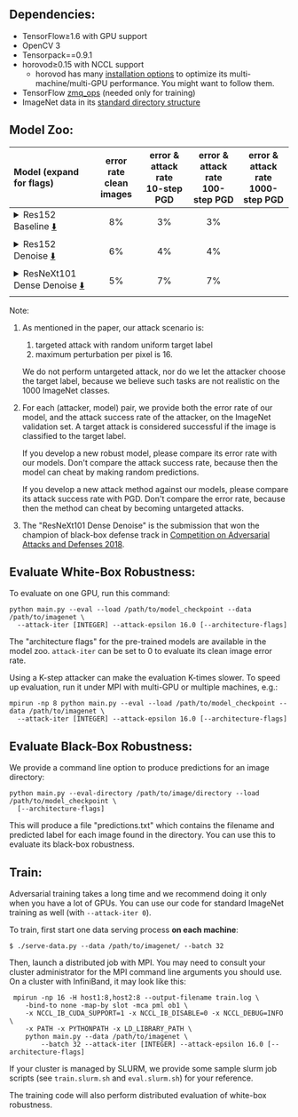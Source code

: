 
## Dependencies:

+ TensorFlow≥1.6 with GPU support
+ OpenCV 3
+ Tensorpack==0.9.1
+ horovod≥0.15 with NCCL support
  + horovod has many [installation options](https://github.com/uber/horovod/blob/master/docs/gpus.md) to optimize its multi-machine/multi-GPU performance.
    You might want to follow them.
+ TensorFlow [zmq_ops](https://github.com/tensorpack/zmq_ops) (needed only for training)
+ ImageNet data in its [standard directory structure](https://tensorpack.readthedocs.io/modules/dataflow.dataset.html#tensorpack.dataflow.dataset.ILSVRC12)


## Model Zoo:

| Model (expand for flags)                                                                                                                      | error rate <br/> clean images | error & attack rate <br/> 10-step PGD | error & attack rate <br/> 100-step PGD | error & attack rate <br/> 1000-step PGD |
|:----------------------------------------------------------------------------------------------------------------------------------------------|:-----------------------------:|:-------------------------------------:|:--------------------------------------:|-----------------------------------------|
| <details><summary>Res152 Baseline [:arrow_down:](R152) </summary> `--arch ResNet -d 152`</details>                                            | 8%                            | 3%                                    | 3%                                     |                                         |
| <details><summary>Res152 Denoise  [:arrow_down:](R152Denoise) </summary> `--arch ResNetDenoise -d 152`</details>                              | 6%                            | 4%                                    | 4%                                     |                                         |
| <details><summary>ResNeXt101 Dense Denoise  [:arrow_down:](X101DenseDenoise) </summary>`--arch ResNeXtDenseDenoise` <br/> `-d 101` </details> | 5%                            | 7%                                    | 7%                                     |                                         |

[R152]: http://url.npz
[R152Denoise]: http://url.npz
[X101DenseDenoise]: http://url.npz

Note:

1. As mentioned in the paper, our attack scenario is: 

   1. targeted attack with random uniform target label 
   2. maximum perturbation per pixel is 16.
   
   We do not perform untargeted attack, nor do we let the attacker choose the target label, 
   because we believe such tasks are not realistic on the 1000 ImageNet classes.

2. For each (attacker, model) pair, we provide both the error rate of our model, 
   and the attack success rate of the attacker, on the ImageNet validation set. 
   A target attack is considered successful if the image is classified to the target label.

   If you develop a new robust model, please compare its error rate with our models.
   Don't compare the attack success rate, because then the model can cheat by making random predictions.

   If you develop a new attack method against our models,
   please compare its attack success rate with PGD.
   Don't compare the error rate, because then the method can cheat by becoming
   untargeted attacks.

3. The "ResNeXt101 Dense Denoise" is the submission that won the champion of
   black-box defense track in [Competition on Adversarial Attacks and Defenses 2018](https://en.caad.geekpwn.org/).


## Evaluate White-Box Robustness:

To evaluate on one GPU, run this command:
```
python main.py --eval --load /path/to/model_checkpoint --data /path/to/imagenet \
  --attack-iter [INTEGER] --attack-epsilon 16.0 [--architecture-flags] 
```

The "architecture flags" for the pre-trained models are available in the model zoo.
`attack-iter` can be set to 0 to evaluate its clean image error rate.

Using a K-step attacker can make the evaluation K-times slower.
To speed up evaluation, run it under MPI with multi-GPU or multiple machines, e.g.:

```
mpirun -np 8 python main.py --eval --load /path/to/model_checkpoint --data /path/to/imagenet \
  --attack-iter [INTEGER] --attack-epsilon 16.0 [--architecture-flags] 
```


## Evaluate Black-Box Robustness:

We provide a command line option to produce predictions for an image directory:
```
python main.py --eval-directory /path/to/image/directory --load /path/to/model_checkpoint \
  [--architecture-flags]
```

This will produce a file "predictions.txt" which contains the filename and
predicted label for each image found in the directory.
You can use this to evaluate its black-box robustness.

## Train:

Adversarial training takes a long time and we recommend doing it only when you have a lot of GPUs.
You can use our code for standard ImageNet training as well (with `--attack-iter 0`).

To train, first start one data serving process __on each machine__:
```
$ ./serve-data.py --data /path/to/imagenet/ --batch 32
```

Then, launch a distributed job with MPI. You may need to consult your cluster
administrator for the MPI command line arguments you should use. 
On a cluster with InfiniBand, it may look like this:

```
 mpirun -np 16 -H host1:8,host2:8 --output-filename train.log \
    -bind-to none -map-by slot -mca pml ob1 \
    -x NCCL_IB_CUDA_SUPPORT=1 -x NCCL_IB_DISABLE=0 -x NCCL_DEBUG=INFO \
    -x PATH -x PYTHONPATH -x LD_LIBRARY_PATH \
    python main.py --data /path/to/imagenet \
        --batch 32 --attack-iter [INTEGER] --attack-epsilon 16.0 [--architecture-flags]
```

If your cluster is managed by SLURM, we provide some sample slurm job scripts
(see `train.slurm.sh` and `eval.slurm.sh`) for your reference. 

The training code will also perform distributed evaluation of white-box robustness.
